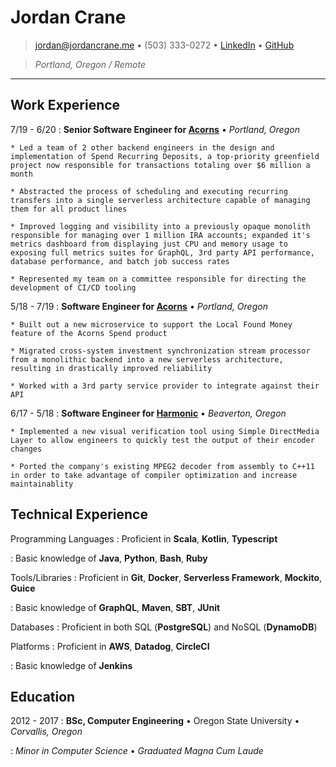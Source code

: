 # Jordan Crane

> <jordan@jordancrane.me> • (503) 333-0272 • [LinkedIn](https://www.linkedin.com/in/jordancrane/) • [GitHub](https://github.com/jordancrane) 

> _Portland, Oregon / Remote_

----

## Work Experience

7/19 - 6/20
:   **Senior Software Engineer for [Acorns](https://www.acorns.com/)** • _Portland, Oregon_

    * Led a team of 2 other backend engineers in the design and implementation of Spend Recurring Deposits, a top-priority greenfield project now responsible for transactions totaling over $6 million a month

    * Abstracted the process of scheduling and executing recurring transfers into a single serverless architecture capable of managing them for all product lines

    * Improved logging and visibility into a previously opaque monolith responsible for managing over 1 million IRA accounts; expanded it's metrics dashboard from displaying just CPU and memory usage to exposing full metrics suites for GraphQL, 3rd party API performance, database performance, and batch job success rates

    * Represented my team on a committee responsible for directing the development of CI/CD tooling

5/18 - 7/19
:   **Software Engineer for [Acorns](https://www.acorns.com/)** • _Portland, Oregon_

    * Built out a new microservice to support the Local Found Money feature of the Acorns Spend product

    * Migrated cross-system investment synchronization stream processor from a monolithic backend into a new serverless architecture, resulting in drastically improved reliability

    * Worked with a 3rd party service provider to integrate against their API

6/17 - 5/18
:   **Software Engineer for [Harmonic](https://www.harmonicinc.com/)** • _Beaverton, Oregon_

    * Implemented a new visual verification tool using Simple DirectMedia Layer to allow engineers to quickly test the output of their encoder changes

    * Ported the company's existing MPEG2 decoder from assembly to C++11 in order to take advantage of compiler optimization and increase maintainablity

## Technical Experience

Programming Languages
:   Proficient in **Scala**, **Kotlin**, **Typescript**

:   Basic knowledge of **Java**, **Python**, **Bash**, **Ruby**

Tools/Libraries
:   Proficient in **Git**, **Docker**, **Serverless Framework**, **Mockito**, **Guice**

:   Basic knowledge of **GraphQL**, **Maven**, **SBT**, **JUnit**

Databases
:   Proficient in both SQL (**PostgreSQL**) and NoSQL (**DynamoDB**)

Platforms
:   Proficient in **AWS**, **Datadog**, **CircleCI**

:   Basic knowledge of **Jenkins**

## Education

2012 - 2017
:   **BSc, Computer Engineering** • Oregon State University • _Corvallis, Oregon_

:   _Minor in Computer Science_ • _Graduated Magna Cum Laude_
